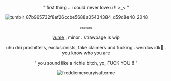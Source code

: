 

<p align="center">" first thing .. i could never love u !! >_< "</p>


  ![tumblr_87b965732f8ef26ccbe5688a05434384_d59d8e48_2048](https://files.catbox.moe/yeor8a.png)
<p align="center">⫘⫘⫘</p>

<p align="center"><ins>yume</ins> , minor . strawpage is wip </p> 
<p align="center">uhu dni proshitters, exclusionists, fake claimers and fucking . weirdos idk🦆 . you know who you are</p>


<p align="center">" you sound like a richie bitch, yo, FUCK YOU !! "</p>
<p align="center"> <img src="https://komarev.com/ghpvc/?username=freddiemercuryisafterme&label=Profile%20views&color=ff0000&style=flat" alt="freddiemercuryisafterme" /> </p>

